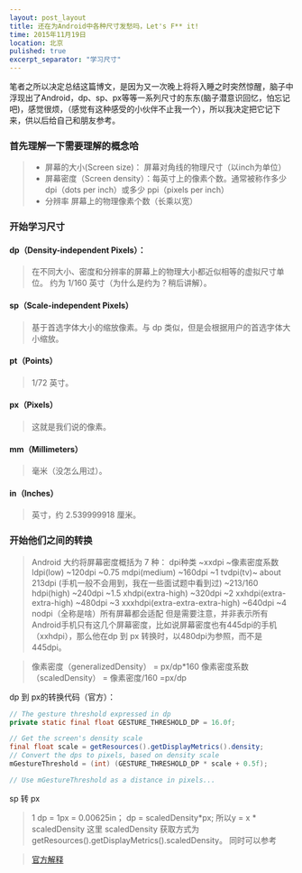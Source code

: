 ```yaml
---
layout: post_layout
title: 还在为Android中各种尺寸发愁吗，Let's F** it!
time: 2015年11月19日
location: 北京
pulished: true
excerpt_separator: "学习尺寸"
---
```


笔者之所以决定总结这篇博文，是因为又一次晚上将将入睡之时突然惊醒，脑子中浮现出了Android，dp、sp、px等等一系列尺寸的东东(脑子潜意识回忆，怕忘记吧)，感觉很烦，（感觉有这种感受的小伙伴不止我一个），所以我决定把它记下来，供以后给自己和朋友参考。

### 首先理解一下需要理解的概念哈
> * 屏幕的大小(Screen size)： 屏幕对角线的物理尺寸（以inch为单位）
> * 屏幕密度（Screen density）：每英寸上的像素个数。通常被称作多少 dpi（dots per inch）或多少 ppi（pixels per inch）
> * 分辨率 屏幕上的物理像素个数（长乘以宽）

### 开始学习尺寸
####  dp（Density-independent Pixels）：

>在不同大小、密度和分辨率的屏幕上的物理大小都近似相等的虚拟尺寸单位。
约为 1/160 英寸（为什么是约为？稍后讲解）。

#### sp（Scale-independent Pixels）

>基于首选字体大小的缩放像素。与 dp 类似，但是会根据用户的首选字体大小缩放。

#### pt（Points）

>1/72 英寸。

#### px（Pixels）

>这就是我们说的像素。

#### mm（Millimeters）

>毫米（没怎么用过）。

#### in（Inches）

>英寸，约 2.539999918 厘米。

### 开始他们之间的转换

>Android 大约将屏幕密度概括为 7 种：
dpi种类 ~xxdpi ~像素密度系数
ldpi(low) ~120dpi ~0.75
mdpi(medium) ~160dpi ~1
tvdpi(tv)~ about 213dpi (手机一般不会用到，我在一些面试题中看到过) ~213/160
hdpi(high) ~240dpi ~1.5
xhdpi(extra-high) ~320dpi ~2
xxhdpi(extra-extra-high) ~480dpi ~3
xxxhdpi(extra-extra-extra-high) ~640dpi ~4
nodpi（全称是啥）所有屏幕都会适配
但是需要注意，并非表示所有Android手机只有这几个屏幕密度，比如说屏幕密度也有445dpi的手机（xxhdpi），那么他在dp 到 px 转换时，以480dpi为参照，而不是445dpi。

>像素密度（generalizedDensity） = px/dp*160
像素密度系数（scaledDensity） = 像素密度/160 =px/dp

dp 到 px的转换代码（官方）：
```java
// The gesture threshold expressed in dp
private static final float GESTURE_THRESHOLD_DP = 16.0f;

// Get the screen's density scale
final float scale = getResources().getDisplayMetrics().density;
// Convert the dps to pixels, based on density scale
mGestureThreshold = (int) (GESTURE_THRESHOLD_DP * scale + 0.5f);

// Use mGestureThreshold as a distance in pixels...
```
sp 转 px

>1 dp = 1px = 0.00625in；
dp = scaledDensity*px;
所以y = x * scaledDensity
这里 scaledDensity 获取方式为getResources().getDisplayMetrics().scaledDensity。
同时可以参考

>[官方解释](http://developer.android.com/reference/android/util/DisplayMetrics.html)



    




